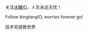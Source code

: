 关注[冰糖IO](https://space.bilibili.com/198297/)，人生永远无忧！

Follow bingtangIO, worries forever go!

技术宅拯救世界
